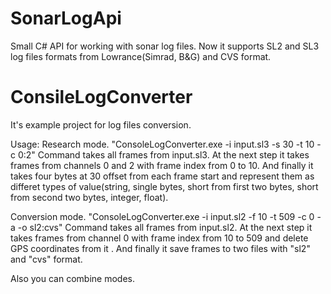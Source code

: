# SonarLogApi
Small C# API for working with sonar log files.
Now it supports SL2 and SL3 log files formats from Lowrance(Simrad, B&G) and CVS format.

# ConsileLogConverter 
It's example project for log files conversion.

Usage:
Research mode.
"ConsoleLogConverter.exe -i input.sl3 -s 30 -t 10 -c 0:2"
Command takes all frames from input.sl3. At the next step it takes frames from channels 0 and 2 with frame 
index from 0 to 10.
And finally it takes four bytes at 30 offset from each frame start and represent them as differet types 
of value(string, single bytes, short from first two bytes, short from second two bytes, integer, float).

Conversion mode.
"ConsoleLogConverter.exe -i input.sl2 -f 10 -t 509 -c 0 -a -o sl2:cvs"
Command takes all frames from input.sl2. At the next step it takes frames from channel 0 with frame index 
from 10 to 509 and delete GPS coordinates from it . And finally it save frames to two files with "sl2" and "cvs" format.

Also you can combine modes.